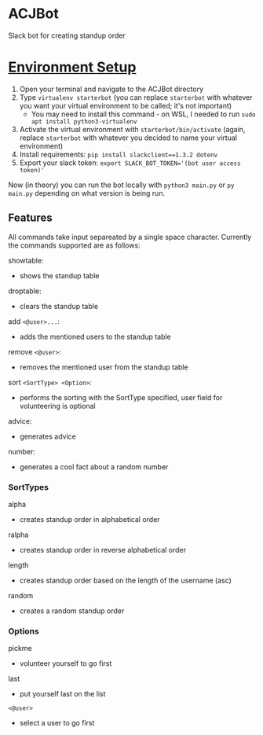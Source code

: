 # ACJBot
Slack bot for creating standup order

# [Environment Setup](https://www.fullstackpython.com/blog/build-first-slack-bot-python.html)
1. Open your terminal and navigate to the ACJBot directory
2. Type `virtualenv starterbot` (you can replace `starterbot` with whatever you want your virtual environment to be called; it's not important)
   * You may need to install this command - on WSL, I needed to run `sudo apt install python3-virtualenv`
3. Activate the virtual environment with `starterbot/bin/activate` (again, replace `starterbot` with whatever you decided to name your virtual environment)
4. Install requirements: `pip install slackclient==1.3.2 dotenv`
5. Export your slack token: `export SLACK_BOT_TOKEN='(bot user access token)'`

Now (in theory) you can run the bot locally with `python3 main.py` or `py main.py` depending on what version is being run.

## Features
All commands take input separeated by a single space character.
Currently the commands supported are as follows:

showtable:
- shows the standup table

droptable:
- clears the standup table

add `<@user>...`:
- adds the mentioned users to the standup table

remove `<@user>`:
- removes the mentioned user from the standup table

sort `<SortType> <Option>`:
- performs the sorting with the SortType specified, user field for volunteering is optional

advice:
- generates advice

number:
- generates a cool fact about a random number

### SortTypes
alpha
- creates standup order in alphabetical order

ralpha
- creates standup order in reverse alphabetical order

length
- creates standup order based on the length of the username (asc)

random
- creates a random standup order

### Options
pickme
- volunteer yourself to go first

last
- put yourself last on the list

`<@user>`
- select a user to go first
